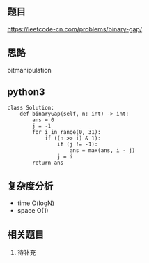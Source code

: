 ## 题目
https://leetcode-cn.com/problems/binary-gap/

## 思路
bitmanipulation

## python3
```python3
class Solution:
    def binaryGap(self, n: int) -> int:
        ans = 0
        j = -1
        for i in range(0, 31):
            if ((n >> i) & 1):
                if (j != -1):
                    ans = max(ans, i - j)
                j = i
        return ans
```

## 复杂度分析
* time O(logN)
* space O(1)

## 相关题目
1. 待补充
